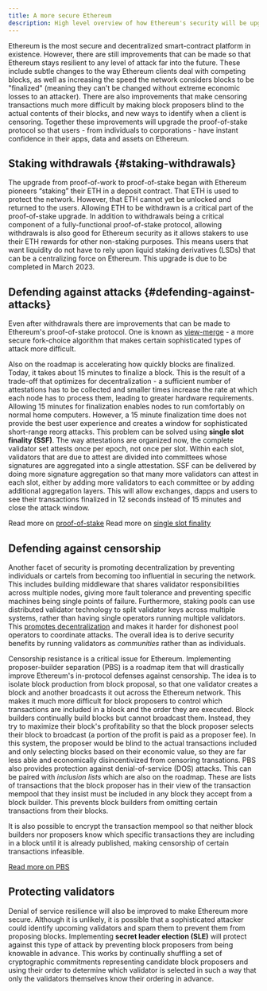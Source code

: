 ```yaml
---
title: A more secure Ethereum
description: High level overview of how Ethereum's security will be upgraded in the future
---
```


Ethereum is the most secure and decentralized smart-contract platform in existence. However, there are still improvements that can be made so that Ethereum stays resilient to any level of attack far into the future. These include subtle changes to the way Ethereum clients deal with competing blocks, as well as increasing the speed the network considers blocks to be "finalized" (meaning they can't be changed without extreme economic losses to an attacker). There are also improvements that make censoring transactions much more difficult by making block proposers blind to the actual contents of their blocks, and new ways to identify when a client is censoring. Together these improvements will upgrade the proof-of-stake protocol so that users - from individuals to corporations - have instant confidence in their apps, data and assets on Ethereum.

## Staking withdrawals {#staking-withdrawals}

The upgrade from proof-of-work to proof-of-stake began with Ethereum pioneers “staking” their ETH in a deposit contract. That ETH is used to protect the network. However, that ETH cannot yet be unlocked and returned to the users. Allowing ETH to be withdrawn is a critical part of the proof-of-stake upgrade. In addition to withdrawals being a critical component of a fully-functional proof-of-stake protocol, allowing withdrawals is also good for Ethereum security as it allows stakers to use their ETH rewards for other non-staking purposes. This means users that want liquidity do not have to rely upon liquid staking derivatives (LSDs) that can be a centralizing force on Ethereum. This upgrade is due to be completed in March 2023.

## Defending against attacks {#defending-against-attacks}

Even after withdrawals there are improvements that can be made to Ethereum's proof-of-stake protocol. One is known as [view-merge](https://ethresear.ch/t/view-merge-as-a-replacement-for-proposer-boost/13739) - a more secure fork-choice algorithm that makes certain sophisticated types of attack more difficult.

Also on the roadmap is accelerating how quickly blocks are finalized. Today, it takes about 15 minutes to finalize a block. This is the result of a trade-off that optimizes for decentralization - a sufficient number of attestations has to be collected and smaller times increase the rate at which each node has to process them, leading to greater hardware requirements. Allowing 15 minutes for finalization enables nodes to run comfortably on normal home computers. However, a 15 minute finalization time does not provide the best user experience and creates a window for sophisticated short-range reorg attacks. This problem can be solved using **single slot finality (SSF)**. The way attestations are organized now, the complete validator set attests once per epoch, not once per slot. Within each slot, validators that are due to attest are divided into committees whose signatures are aggregated into a single attestation. SSF can be delivered by doing more signature aggregation so that many more validators can attest in each slot, either by adding more validators to each committee or by adding additional aggregation layers. This will allow exchanges, dapps and users to see their transactions finalized in 12 seconds instead of 15 minutes and close the attack window.

Read more on [proof-of-stake](/developers/docs/consensus-mechanisms/pos/)
Read more on [single slot finality](/roadmap/single-slot-finality)

## Defending against censorship

Another facet of security is promoting decentralization by preventing individuals or cartels from becoming too influential in securing the network. This includes building middleware that shares validator responsibilities across multiple nodes, giving more fault tolerance and preventing specific machines being single points of failure. Furthermore, staking pools can use distributed validator technology to split validator keys across multiple systems, rather than having single operators running multiple validators. This [promotes decentralization](https://medium.com/coinmonks/eth2-secret-shared-validators-85824df8cbc0) and makes it harder for dishonest pool operators to coordinate attacks. The overall idea is to derive security benefits by running validators as _communities_ rather than as individuals.

Censorship resistance is a critical issue for Ethereum. Implementing proposer-builder separation (PBS) is a roadmap item that will drastically improve Ethereum's in-protocol defenses against censorship. The idea is to isolate block production from block proposal, so that one validator creates a block and another broadcasts it out across the Ethereum network. This makes it much more difficult for block proposers to control which transactions are included in a block and the order they are executed. Block builders continually build blocks but cannot broadcast them. Instead, they try to maximize their block's profitability so that the block proposer selects their block to broadcast (a portion of the profit is paid as a proposer fee). In this system, the proposer would be blind to the actual transactions included and only selecting blocks based on their economic value, so they are far less able and economically disincentivized from censoring transations. PBS also provides protection against denial-of-service (DOS) attacks. This can be paired with _inclusion lists_ which are also on the roadmap. These are lists of transactions that the block proposer has in their view of the transaction mempool that they insist must be included in any block they accept from a block builder. This prevents block builders from omitting certain transactions from their blocks.

It is also possible to encrypt the transaction mempool so that neither block builders nor proposers know which specific transactions they are including in a block until it is already published, making censorship of certain transactions infeasible.

[Read more on PBS](/roadmap/pbs/)

## Protecting validators

Denial of service resilience will also be improved to make Ethereum more secure. Although it is unlikely, it is possible that a sophisticated attacker could identify upcoming validators and spam them to prevent them from proposing blocks. Implementing **secret leader election (SLE)** will protect against this type of attack by preventing block proposers from being knowable in advance. This works by continually shuffling a set of cryptographic commitments representing candidate block proposers and using their order to determine which validator is selected in such a way that only the validators themselves know their ordering in advance.
